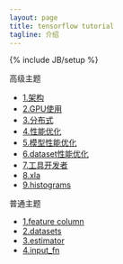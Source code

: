 ```yaml
---
layout: page
title: tensorflow tutorial 
tagline: 介绍
---
```

{% include JB/setup %}

高级主题

- [1.架构](/tensorflow/architecture)
- [2.GPU使用](/tensorflow/using_gpu)
- [3.分布式](/tensorflow/distributed)
- [4.性能优化](/tensorflow/performance)
- [5.模型性能优化](/tensorflow/performance_models)
- [6.dataset性能优化](/tensorflow/datasets_performance)
- [7.工具开发者](/tensorflow/tool_developers)
- [8.xla](/tensorflow/xla)
- [9.histograms](/tensorflow/tensorboardhistograms)

普通主题

- [1.feature column](/tensorflow/feature_column)
- [2.datasets](/tensorflow/dataset)
- [3.estimator](/tensorflow/estimator)
- [4.input_fn](/tensorflow/input_fn)

